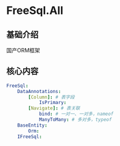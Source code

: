 # FreeSql.All


## 基础介绍


国产ORM框架



## 核心内容
```yaml
FreeSql:
    DataAnnotations:
        [Column]: # 表字段
            IsPrimary:
        [Navigate]: # 表关联
            bind: # 一对一、一对多，nameof
            ManyToMany: # 多对多，typeof
    BaseEntity:
        Orm:
    IFreeSql:
```